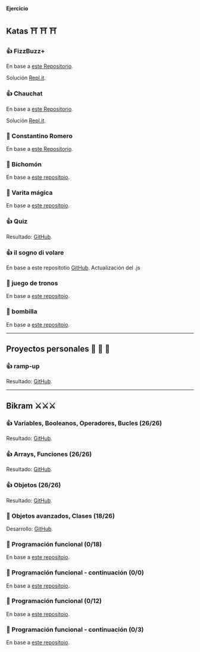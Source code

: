 #### Ejercicio 


## Katas ⛩ ⛩ ⛩

### 👍 FizzBuzz+
En base a [este Repositorio](https://github.com/TheBridge-FullStackDeveloper/fundamentos-de-programacion-kata-fizzbuzz).

Solución [Repl.it](https://replit.com/@PalaGato76219/TBW3-JSBizzfuzz#index.js).


### 👍 Chauchat
En base a [este Repositorio](https://github.com/TheBridge-FullStackDeveloper/fundamentos-de-programacion-kata-chauchat).

Solución [Repl.it](https://replit.com/@PalaGato76219/TBW3-JSChauchat#index.js).


### 🚩 Constantino Romero
En base a [este Repositorio](https://github.com/TheBridge-FullStackDeveloper/fundamentos-de-programacion-kata-constantino-romero).


### 🚩 Bichomón
En base a [este repositoio](https://github.com/TheBridge-FullStackDeveloper/fundamentos-de-programacion-kata-bichomon).


### 🚩 Varita mágica
En base a [este repositoio](/https://github.com/TheBridge-FullStackDeveloper/fundamentos-de-programacion-pp-varita-magica).


### 👍 Quiz
Resultado: [GitHub](https://github.com/TommyTraddles/TB_W3-JS_4-Quiz).


### 👍 il sogno di volare
En base a este repositotio [GitHub](https://github.com/TheBridge-FullStackDeveloper/programacion-avanzada-pp-il-sogno-di-volare).
Actualización del .js

### 🚩 juego de tronos
En base a [este repositoio](https://github.com/TheBridge-FullStackDeveloper/pt-sept-20-js-avanzado/blob/master/ejercicio.md).

### 🚩 bombilla
En base a [este repositoio](https://github.com/TheBridge-FullStackDeveloper/pt-sept-20-js-avanzado/blob/master/12-11-2020-promesas/ejercicio.md).


---

## Proyectos personales 🏰 🏰 🏰 

### 👍 ramp-up
Resultado: [GitHub](https://github.com/TommyTraddles/W4-JS-Personal-project).


---


## Bikram ⚔️⚔️⚔️

### 👍 Variables, Booleanos, Operadores, Bucles (26/26)
Resultado: [GitHub](https://github.com/TommyTraddles/TB_W3-JS_Bikram-1).


### 👍 Arrays, Funciones (26/26)
Resultado: [GitHub](https://github.com/TommyTraddles/TB_W3-JS_Bikram-2).


### 👍 Objetos (26/26)
Resultado: [GitHub](https://github.com/TommyTraddles/TB_W3-JS_Bikram-3).


### 🚩 Objetos avanzados, Clases (18/26)
Desarrollo: [GitHub](https://github.com/TommyTraddles/TB_W5-JS_Bikram-4).

### 🚩 Programación funcional (0/18)
En base a [este repositoio](https://github.com/TheBridge-FullStackDeveloper/pt-sept-20-js-avanzado/blob/master/03-11-2020-functional-programming/ejercicio.md).

### 🚩 Programación funcional - continuación (0/0)
En base a [este repositoio](https://github.com/TheBridge-FullStackDeveloper/pt-sept-20-js-avanzado/blob/master/05-11-2020-functional-programming/ejercicios.md).

### 🚩 Programación funcional (0/12)
En base a [este repositoio](https://github.com/TheBridge-FullStackDeveloper/pt-sept-20-js-avanzado/blob/master/07-11-2020-functional-programming/ejercicio.md).

### 🚩 Programación funcional - continuación (0/3)
En base a [este repositoio](https://github.com/TheBridge-FullStackDeveloper/pt-sept-20-js-avanzado/blob/master/10-11-2020-functional-programming/ejercicio.md).



